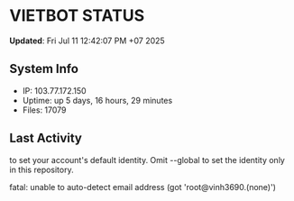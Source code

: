 # VIETBOT STATUS
**Updated**: Fri Jul 11 12:42:07 PM +07 2025

## System Info
- IP: 103.77.172.150
- Uptime: up 5 days, 16 hours, 29 minutes
- Files: 17079

## Last Activity

to set your account's default identity.
Omit --global to set the identity only in this repository.

fatal: unable to auto-detect email address (got 'root@vinh3690.(none)')
